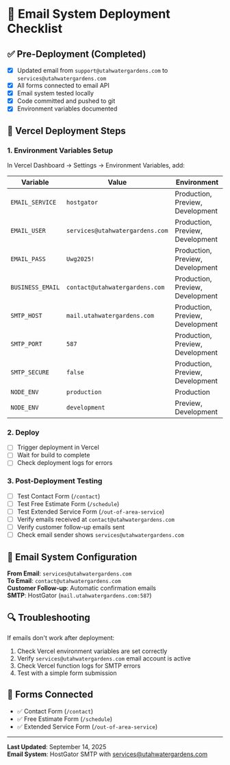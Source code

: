 # 🚀 Email System Deployment Checklist

## ✅ Pre-Deployment (Completed)
- [x] Updated email from `support@utahwatergardens.com` to `services@utahwatergardens.com`
- [x] All forms connected to email API
- [x] Email system tested locally
- [x] Code committed and pushed to git
- [x] Environment variables documented

## 🔧 Vercel Deployment Steps

### 1. Environment Variables Setup
In Vercel Dashboard → Settings → Environment Variables, add:

| Variable | Value | Environment |
|----------|-------|-------------|
| `EMAIL_SERVICE` | `hostgator` | Production, Preview, Development |
| `EMAIL_USER` | `services@utahwatergardens.com` | Production, Preview, Development |
| `EMAIL_PASS` | `Uwg2025!` | Production, Preview, Development |
| `BUSINESS_EMAIL` | `contact@utahwatergardens.com` | Production, Preview, Development |
| `SMTP_HOST` | `mail.utahwatergardens.com` | Production, Preview, Development |
| `SMTP_PORT` | `587` | Production, Preview, Development |
| `SMTP_SECURE` | `false` | Production, Preview, Development |
| `NODE_ENV` | `production` | Production |
| `NODE_ENV` | `development` | Preview, Development |

### 2. Deploy
- [ ] Trigger deployment in Vercel
- [ ] Wait for build to complete
- [ ] Check deployment logs for errors

### 3. Post-Deployment Testing
- [ ] Test Contact Form (`/contact`)
- [ ] Test Free Estimate Form (`/schedule`)
- [ ] Test Extended Service Form (`/out-of-area-service`)
- [ ] Verify emails received at `contact@utahwatergardens.com`
- [ ] Verify customer follow-up emails sent
- [ ] Check email sender shows `services@utahwatergardens.com`

## 📧 Email System Configuration

**From Email**: `services@utahwatergardens.com`  
**To Email**: `contact@utahwatergardens.com`  
**Customer Follow-up**: Automatic confirmation emails  
**SMTP**: HostGator (`mail.utahwatergardens.com:587`)

## 🔍 Troubleshooting

If emails don't work after deployment:
1. Check Vercel environment variables are set correctly
2. Verify `services@utahwatergardens.com` email account is active
3. Check Vercel function logs for SMTP errors
4. Test with a simple form submission

## 📱 Forms Connected
- ✅ Contact Form (`/contact`)
- ✅ Free Estimate Form (`/schedule`) 
- ✅ Extended Service Form (`/out-of-area-service`)

---
**Last Updated**: September 14, 2025  
**Email System**: HostGator SMTP with services@utahwatergardens.com
